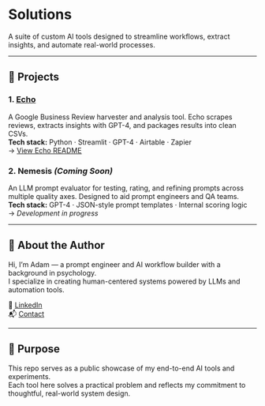 # Solutions

A suite of custom AI tools designed to streamline workflows, extract insights, and automate real-world processes.

---

## 🚀 Projects

### 1. [Echo](./Echo)

A Google Business Review harvester and analysis tool. Echo scrapes reviews, extracts insights with GPT-4, and packages results into clean CSVs.  
**Tech stack:** Python · Streamlit · GPT-4 · Airtable · Zapier  
→ [View Echo README](./Echo/README.md)

### 2. Nemesis *(Coming Soon)*

An LLM prompt evaluator for testing, rating, and refining prompts across multiple quality axes. Designed to aid prompt engineers and QA teams.  
**Tech stack:** GPT-4 · JSON-style prompt templates · Internal scoring logic  
→ *Development in progress*

---

## 🧠 About the Author

Hi, I’m Adam — a prompt engineer and AI workflow builder with a background in psychology.  
I specialize in creating human-centered systems powered by LLMs and automation tools.

🔗 [LinkedIn](https://www.linkedin.com/in/adam-helfrich-77567b374)  
📬 [Contact](mailto:ahelfrich.ai@gmail.com)

---

## 📌 Purpose

This repo serves as a public showcase of my end-to-end AI tools and experiments.  
Each tool here solves a practical problem and reflects my commitment to thoughtful, real-world system design.
